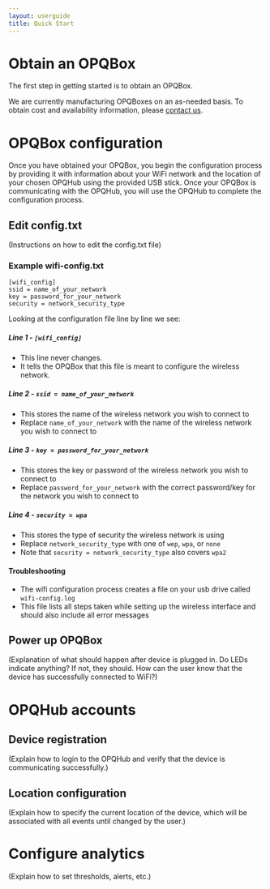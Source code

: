 ```yaml
---
layout: userguide
title: Quick Start
---
```


# Obtain an OPQBox

The first step in getting started is to obtain an OPQBox. 

We are currently manufacturing OPQBoxes on an as-needed basis.  To obtain cost and availability information, please [contact us](contact.html).

# OPQBox configuration

Once you have obtained your OPQBox, you begin the configuration process by providing it with information about your WiFi network and the location of your chosen OPQHub using the provided USB stick.   Once your OPQBox is communicating with the OPQHub, you will use the OPQHub to complete the configuration process.

## Edit config.txt

(Instructions on how to edit the config.txt file)


### Example wifi-config.txt
    [wifi_config]
    ssid = name_of_your_network
    key = password_for_your_network
    security = network_security_type

Looking at the configuration file line by line we see:  

##### Line 1 - `[wifi_config]`
* This line never changes. 
* It tells the OPQBox that this file is meant to configure the wireless network.

##### Line 2 - `ssid = name_of_your_network`
* This stores the name of the wireless network you wish to connect to
* Replace `name_of_your_network` with the name of the wireless network you wish to connect to

##### Line 3 - `key = password_for_your_network`
* This stores the key or password of the wireless network you wish to connect to
* Replace `password_for_your_network` with the correct password/key for the network you wish to connect to

##### Line 4 - `security = wpa`
* This stores the type of security the wireless network is using
* Replace `network_security_type` with one of `wep`, `wpa`, or `none`
* Note that `security = network_security_type` also covers `wpa2`

#### Troubleshooting
* The wifi configuration process creates a file on your usb drive called `wifi-config.log`
* This file lists all steps taken while setting up the wireless interface and should also include all error messages

## Power up OPQBox

(Explanation of what should happen after device is plugged in. Do LEDs indicate anything?  If not, they should.  How
can the user know that the device has successfully connected to WiFi?)

# OPQHub accounts

## Device registration

(Explain how to login to the OPQHub and verify that the device is communicating successfully.)

## Location configuration

(Explain how to specify the current location of the device, which will be associated with all events until changed by the user.)

# Configure analytics

(Explain how to set thresholds, alerts, etc.)


